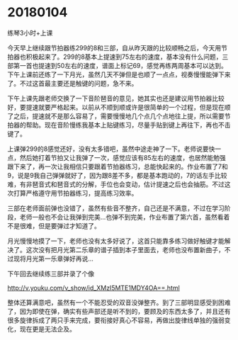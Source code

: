 # 20180104

练琴3小时+上课

今天早上继续跟节拍器练299的8和三部，自从昨天跟的比较顺畅之后，今天用节拍器也积极起来了。299的8基本上提速到75左右的速度，基本没有什么问题，三部第一首也提速到50左右的速度，谱面上标记69，感觉再练两周基本可以达到。下午上课前还练了一下月光，虽然几天不弹但是也顺了一点点，视奏慢慢能弹下来了。不过这首最主要还是触键的问题，急不来。

下午上课先跟老师交换了一下音阶琶音的意见，她其实也还是建议用节拍器比较好，要提速就要严格起来。以前从不顺到顺或许是很简单的一个过程，但是现在顺了之后，提速就不是那么容易了，需要慢慢地几个点几个点地往上提，所以需要节拍器的帮助。现在音阶慢练我基本上贴键练习，尽量手贴到键上再往下，再也不击键了。

上课弹299的8感觉还好，没有太多错吧，虽然中途走神了一下。老师说要快一点，然后她打着节拍又让我弹了一次，感觉应该有85左右的速度，也居然能勉强跟下来了，再一次让我相信只要跟着节拍器练习，总能快起来的。作业布置了7和9，说是9我自己弹弹就好了，因为跟8差不多，都是基本跑动的，7的话左手比较难，有非琶音式和琶音式的分解，手位也会变动，估计提速之后也会抽筋。不过这次打算严格遵守用节拍器练习，提高练习效率。

三部在老师面前弹也没错了，虽然有些音不整齐，自己还是不满意，不过在学习阶段，老师一般也不会让我弹到完美...也弹不到完美，作业布置了第六首，虽然看着不是很难，但是要弹过才知道了。

月光慢慢地摸了一下，老师也没有太多好说了，这首只能靠多练习做好触键才能解决了。这次没有把月光第二乐章的谱子插到本子里面去，老师也没布置新曲子，不过现将月光第一乐章弹好再说...

下午回去继续练三部并录了个像

http://v.youku.com/v_show/id_XMzI5MTE1MDY4OA==.html

整体还算满意吧，虽然有一个不能忍受的双音没弹整齐。到了三部明显感受到困难了，因为即使在弹，确实有些声部还是听不到的，要顾及的东西太多了，并且还有很多旋律拆成了两只手来完成，要衔接好真心不容易，再做出旋律线单独的强弱变化，现在更是无法企及。

